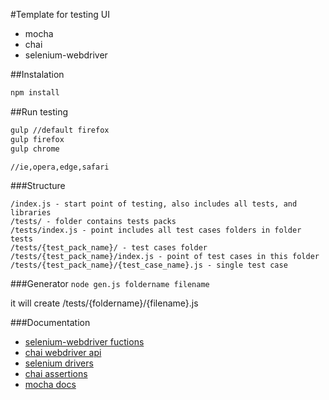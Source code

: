 #Template for testing UI

- mocha
- chai
- selenium-webdriver

##Instalation

```bash
npm install
```

##Run testing

```bash
gulp //default firefox
gulp firefox
gulp chrome

//ie,opera,edge,safari

```

###Structure

```
/index.js - start point of testing, also includes all tests, and libraries
/tests/ - folder contains tests packs
/tests/index.js - point includes all test cases folders in folder tests
/tests/{test_pack_name}/ - test cases folder
/tests/{test_pack_name}/index.js - point of test cases in this folder
/tests/{test_pack_name}/{test_case_name}.js - single test case
```


###Generator
`node gen.js foldername filename`

it will create /tests/{foldername}/{filename}.js

###Documentation

- [selenium-webdriver fuctions](http://seleniumhq.github.io/selenium/docs/api/javascript/module/selenium-webdriver/)
- [chai webdriver api](http://chaijs.com/plugins/chai-webdriver/)
- [selenium drivers](https://www.npmjs.com/package/selenium-webdriver)
- [chai assertions](http://chaijs.com/api/bdd/)
- [mocha docs](https://mochajs.org/)